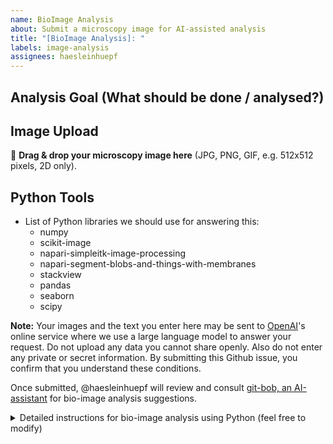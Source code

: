 ```yaml
---
name: BioImage Analysis
about: Submit a microscopy image for AI-assisted analysis
title: "[BioImage Analysis]: "
labels: image-analysis
assignees: haesleinhuepf
---
```


## Analysis Goal (What should be done / analysed?)


## Image Upload
📎 **Drag & drop your microscopy image here** (JPG, PNG, GIF, e.g. 512x512 pixels, 2D only).

## Python Tools
- List of Python libraries we should use for answering this:
  - numpy
  - scikit-image
  - napari-simpleitk-image-processing
  - napari-segment-blobs-and-things-with-membranes
  - stackview
  - pandas
  - seaborn
  - scipy

**Note:** Your images and the text you enter here may be sent to [OpenAI](https://openai.com/)'s online service where we use a large language model to answer your request. 
Do not upload any data you cannot share openly. Also do not enter any private or secret information. By submitting this Github issue, you confirm that you understand these conditions.

Once submitted, @haesleinhuepf will review and consult [git-bob, an AI-assistant](https://github.com/haesleinhuepf/git-bob) for bio-image analysis suggestions. 

<details>
    <summary>Detailed instructions for bio-image analysis using Python (feel free to modify)</summary>

## Detailed Python Bio-image Analysis instructions

If the following tasks are requested, we can adapt the code corresponding snippets:

### Viewing images using stackview

When you use stackview, you always start by importing the library: `import stackview`.
      
* Showing an image stored in variable `image` and a segmented image stored in variable `labels` on top with animated blending. Also works with two images or two label images.
  stackview.animate_curtain(image, labels)

* Showing an animation / timelapse image stored in variable `image`.
  stackview.animate(image)
  
* Save an animation / timelapse stored in variable `image` with specified frame delay to a file.
  stackview.animate(image, filename="output.gif", frame_delay_ms=100)
  
* Display an image stored in a variable `image` (this also works with label images). Prefer stackview.insight over matplotlib.pyplot.imshow!
  stackview.insight(image)

* Display an image as a label image explicitly.
  stackview.imshow(image, labels=True)

### Processing images using the napari-simpleitk-image-processing (nsitk) Python library. 

When you use nsitk, you always start by importing the library: `import napari_simpleitk_image_processing as nsitk`.
When asked for specific tasks, you can adapt one of the following code snippets:
  
* Apply a median filter to an image to remove noise while preserving edges.
  nsitk.median_filter(image, radius_x=2, radius_y=2)
  
* Applies Otsu's threshold selection method to an intensity image and returns a binary image (also works with intermodes, kittler_illingworth, li, moments, renyi_entropy, shanbhag, yen, isodata, triangle, huang and maximum_entropy instead of otsu).
  nsitk.threshold_otsu(image)
  
* Computes the signed Maurer distance map of the input image.
  nsitk.signed_maurer_distance_map(binary_image)
  
* Detects edges in the image using Canny edge detection.
  nsitk.canny_edge_detection(image, lower_threshold=0, upper_threshold=50)
  
* Identifies the regional maxima of an image.
  nsitk.regional_maxima(image)
  
* Rescales the intensity of an input image to a specified range.
  nsitk.rescale_intensity(image, output_minimum=0, output_maximum=255)
  
* Applies the Sobel operator to an image to find edges.
  nsitk.sobel(image)
  
* Enhances the contrast of an image using adaptive histogram equalization.
  nsitk.adaptive_histogram_equalization(image, alpha=0.3, beta=0.3, radius_x=5, radius_y=5)
  
* Applies a standard deviation filter to an image.
  nsitk.standard_deviation_filter(image, radius_x=5, radius_y=5)
  
* Labels the connected components in a binary image.
  nsitk.connected_component_labeling(binary_image)
  
* Labels objects in a binary image and can split object that are touching..
  nsitk.touching_objects_labeling(binary_image)

* Applies the Laplacian of Gaussian filter to find edges in an image.
  nsitk.laplacian_of_gaussian_filter(image, sigma=1.0)
  
* Identifies h-maxima of an image, suppressing maxima smaller than h.
  nsitk.h_maxima(image, height=10)
  
* Removes background in an image using the Top-Hat filter.
  nsitk.white_top_hat(image, radius_x=5, radius_y=5)

* Computes basic statistics for labeled object regions in an image.
  nsitk.label_statistics(image, label_image, size=True, intensity=True, shape=False)
  
* Computes a map from a label image where the pixel intensity corresponds to the number of pixels in the given labeled object (analogously work elongation_map, feret_diameter_map, roundness_map).
  nsitk.pixel_count_map(label_image)
  
### Processing images using napari-segment-blobs-and-things-with-membranes (nsbatwm)

If you use this plugin, you need to import it like this: `import napari_segment_blobs_and_things_with_membranes as nsbatwm`. 
You can then use it for various purposes:

* Denoise an image using a Gaussian filter
  nsbatwm.gaussian_blur(image, sigma=1)

* Denoise an image, while preserving edges:
  nsbatwm.median_filter(image, radius=2)

* Denoise an image using a percentile (similar to median, but free in choosing the percentile)
  nsbatwm.percentile_filter(image, percentile=50, radius=2)

* Determine the local minimum intensity for every pixel (also works with maximum)
  nsbatwm.minimum_filter(image, radius=2)

* Enhance edges
  nsbatwm.gaussian_laplace(image, sigma=2)

* Remove background from an image using the Top-Hat filter
  nsbatwm.white_tophat(image, radius=2)

* Remove background from an image using the Rolling-Ball method
  nsbatwm.subtract_background(membranes, rolling_ball_radius=15)

* Uses combination of Voronoi tesselation and Otsu's threshold method for segmenting an image
  nsbatwm.voronoi_otsu_labeling(blobs, spot_sigma=3.5, outline_sigma=1)

* Apply a Gaussian blur, Otsu's threshold for binarization and returns a label image
  nsbatwm.gauss_otsu_labeling(blobs, outline_sigma=1)

* Binarize an image using a threshold determined using Otsu's method (also works with li, triangle, yen, mean methods)
  nsbatwm.threshold_otsu(blobs)

* Split touching objects in a binary image
  nsbatwm.split_touching_objects(binary, sigma=3.5)

* Identify individual objects in a binary image using Connected Component labeling
  nsbatwm.connected_component_labeling(binary)

* Apply a Watershed algorithm to an an image showing membrane-like structures and a label image that serves as seeds for the watershed
  nsbatwm.seeded_watershed(membranes_image, labeled_seeds)

* Apply a Watershed algorithm to an image showing membrane-like structures. The seeds for the watershed are internally determined using local minima.
  nsbatwm.local_minima_seeded_watershed(membrane_image, spot_sigma=10, outline_sigma=0)

* Dilate labels to increase their size 
  nsbatwm.expand_labels(label_image, distance=1)

* Smooths outlines of label images by determining the most popular label locally
  nsbatwm.mode_filter(label_image, radius=10)

* Remove labels that touch the image border
  nsbatwm.remove_labels_on_edges(label_image)

* Skeletonize labels
  nsbatwm.skeletonize(labels)

### Working with Pandas DataFrames

In case a pandas DataFrame, e.g. `df` is the result of a code block, just write `df.head()`
by the end so that the user can see the intermediate result.

### Processing images with scikit-image (skimage)
  
* Load an image file from disc and store it in a variable:
  from skimage.io import imread
  image = imread(filename)
  
* Expanding labels by a given radius in a label image works like this:
  from skimage.segmentation import expand_labels
  expanded_labels = expand_labels(label_image, distance=10)
  
* Turn a label image into an RGB image, e.g. for saving as png:
  from skimage import color
  rgb_image = color.label2rgb(label_image, bg_label=0).astype("uint8")
  
* Measure properties of labels with respect to an image works like this:
  import pandas as pd
  from skimage.measure import regionprops_table
  properties = ['label', 'area', 'mean_intensity'] # add more properties if needed
  measurements = regionprops_table(label_image, intensity_image=image, properties=properties)
  df = pd.DataFrame(measurements)

</details>
